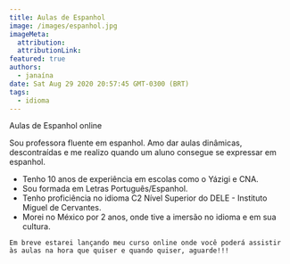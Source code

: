 ```yaml
---
title: Aulas de Espanhol
image: /images/espanhol.jpg
imageMeta:
  attribution:
  attributionLink:
featured: true
authors:
  - janaína
date: Sat Aug 29 2020 20:57:45 GMT-0300 (BRT)
tags:
  - idioma
---
```


Aulas de Espanhol online

Sou professora fluente em espanhol. Amo dar aulas dinâmicas, descontraídas e me realizo quando um aluno consegue se expressar em espanhol.

* Tenho 10 anos de experiência em escolas como o Yázigi e CNA.
* Sou formada em Letras Português/Espanhol.
* Tenho proficiência no idioma C2 Nível Superior do DELE - Instituto Miguel de Cervantes.
* Morei no México por 2 anos, onde tive a imersão no idioma e em sua cultura.

`Em breve estarei lançando meu curso online onde você poderá assistir às aulas na hora que quiser e quando quiser, aguarde!!!`